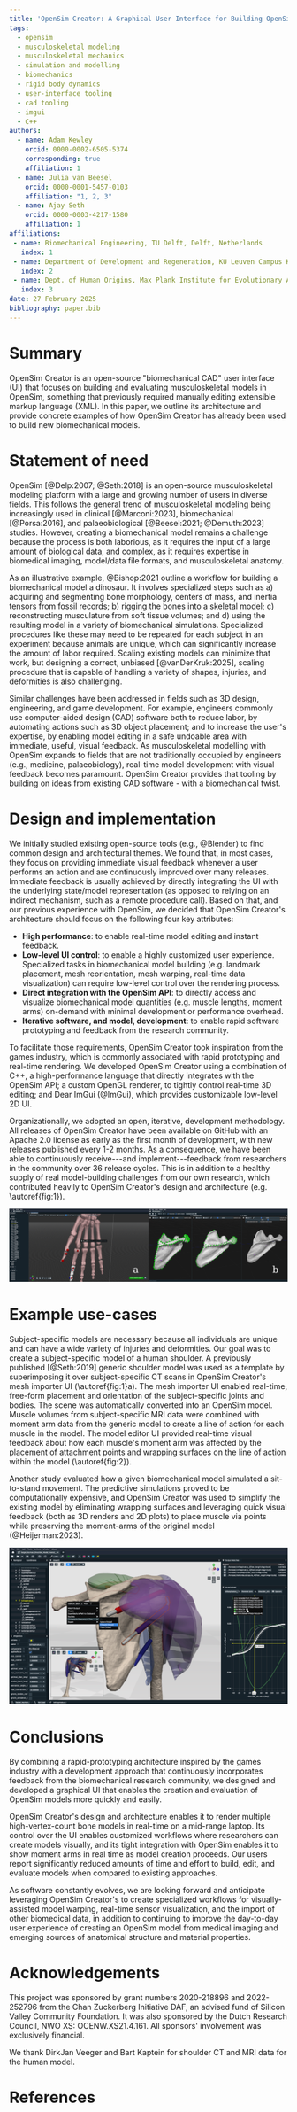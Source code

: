 ```yaml
---
title: 'OpenSim Creator: A Graphical User Interface for Building OpenSim Musculoskeletal Models'
tags:
  - opensim
  - musculoskeletal modeling
  - musculoskeletal mechanics
  - simulation and modelling
  - biomechanics
  - rigid body dynamics
  - user-interface tooling
  - cad tooling
  - imgui
  - C++
authors:
  - name: Adam Kewley
    orcid: 0000-0002-6505-5374
    corresponding: true
    affiliation: 1
  - name: Julia van Beesel
    orcid: 0000-0001-5457-0103
    affiliation: "1, 2, 3"
  - name: Ajay Seth
    orcid: 0000-0003-4217-1580
    affiliation: 1
affiliations:
 - name: Biomechanical Engineering, TU Delft, Delft, Netherlands
   index: 1
 - name: Department of Development and Regeneration, KU Leuven Campus Kulak, Kortrijk, Belgium
   index: 2
 - name: Dept. of Human Origins, Max Plank Institute for Evolutionary Anthropology, Leipzig, Germany
   index: 3
date: 27 February 2025
bibliography: paper.bib
---
```



# Summary

OpenSim Creator is an open-source "biomechanical CAD" user interface (UI) that focuses on building and evaluating musculoskeletal models in OpenSim, something that previously required manually editing extensible markup language (XML). In this paper, we outline its architecture and provide concrete examples of how OpenSim Creator has already been used to build new biomechanical models.


# Statement of need

OpenSim [@Delp:2007; @Seth:2018] is an open-source musculoskeletal modeling platform with a large and growing number of users in diverse fields. This follows the general trend of musculoskeletal modeling being increasingly used in clinical [@Marconi:2023], biomechanical [@Porsa:2016], and palaeobiological [@Beesel:2021; @Demuth:2023] studies. However, creating a biomechanical model remains a challenge because the process is both laborious, as it requires the input of a large amount of biological data, and complex, as it requires expertise in biomedical imaging, model/data file formats, and musculoskeletal anatomy.

As an illustrative example, @Bishop:2021 outline a workflow for building a biomechanical model a dinosaur. It involves specialized steps such as a) acquiring and segmenting bone morphology, centers of mass, and inertia tensors from fossil records; b) rigging the bones into a skeletal model; c) reconstructing musculature from soft tissue volumes; and d) using the resulting model in a variety of biomechanical simulations. Specialized procedures like these may need to be repeated for each subject in an experiment because animals are unique, which can significantly increase the amount of labor required. Scaling existing models can minimize that work, but designing a correct, unbiased [@vanDerKruk:2025], scaling procedure that is capable of handling a variety of shapes, injuries, and deformities is also challenging.

Similar challenges have been addressed in fields such as 3D design, engineering, and game development. For example, engineers commonly use computer-aided design (CAD) software both to reduce labor, by automating actions such as 3D object placement; and to increase the user's expertise, by enabling model editing in a safe undoable area with immediate, useful, visual feedback. As musculoskeletal modelling with OpenSim expands to fields that are not traditionally occupied by engineers (e.g., medicine, palaeobiology), real-time model development with visual feedback becomes paramount. OpenSim Creator provides that tooling by building on ideas from existing CAD software - with a biomechanical twist.


# Design and implementation

We initially studied existing open-source tools (e.g., @Blender) to find common design and architectural themes. We found that, in most cases, they focus on providing immediate visual feedback whenever a user performs an action and are continuously improved over many releases. Immediate feedback is usually achieved by directly integrating the UI with the underlying state/model representation (as opposed to relying on an indirect mechanism, such as a remote procedure call). Based on that, and our previous experience with OpenSim, we decided that OpenSim Creator's architecture should focus on the following four key attributes:

- **High performance**: to enable real-time model editing and instant feedback.
- **Low-level UI control**: to enable a highly customized user experience. Specialized tasks in biomechanical model building (e.g. landmark placement, mesh reorientation, mesh warping, real-time data visualization) can require low-level control over the rendering process.
- **Direct integration with the OpenSim API**: to directly access and visualize biomechanical model quantities (e.g. muscle lengths, moment arms) on-demand with minimal development or performance overhead.
- **Iterative software, and model, development**: to enable rapid software prototyping and feedback from the research community.

To facilitate those requirements, OpenSim Creator took inspiration from the games industry, which is commonly associated with rapid prototyping and real-time rendering. We developed OpenSim Creator using a combination of C++, a high-performance language that directly integrates with the OpenSim API; a custom OpenGL renderer, to tightly control real-time 3D editing; and Dear ImGui (@ImGui), which provides customizable low-level 2D UI.

Organizationally, we adopted an open, iterative, development methodology. All releases of OpenSim Creator have been available on GitHub with an Apache 2.0 license as early as the first month of development, with new releases published every 1-2 months. As a consequence, we have been able to continuously receive---and implement---feedback from researchers in the community over 36 release cycles. This is in addition to a healthy supply of real model-building challenges from our own research, which contributed heavily to OpenSim Creator's design and architecture (e.g. \autoref{fig:1}).

![Screenshots of OpenSim Creator's specialized workflows. a) The mesh importer workflow, which focuses on reorienting and rigging meshes in a free-form editor, b) the mesh warper workflow, which focuses on placing corresponding landmarks on meshes with real-time updates to a Thin-Plate Spline warp [@Bookstein:1989]. \label{fig:1}](images/fig1.png)


# Example use-cases

Subject-specific models are necessary because all individuals are unique and can have a wide variety of injuries and deformities. Our goal was to create a subject-specific model of a human shoulder. A previously published [@Seth:2019] generic shoulder model was used as a template by superimposing it over subject-specific CT scans in OpenSim Creator's mesh importer UI (\autoref{fig:1}a). The mesh importer UI enabled real-time, free-form placement and orientation of the subject-specific joints and bodies. The scene was automatically converted into an OpenSim model. Muscle volumes from subject-specific MRI data were combined with moment arm data from the generic model to create a line of action for each muscle in the model. The model editor UI provided real-time visual feedback about how each muscle's moment arm was affected by the placement of attachment points and wrapping surfaces on the line of action within the model (\autoref{fig:2}).

Another study evaluated how a given biomechanical model simulated a sit-to-stand movement. The predictive simulations proved to be computationally expensive, and OpenSim Creator was used to simplify the existing model by eliminating wrapping surfaces and leveraging quick visual feedback (both as 3D renders and 2D plots) to place muscle via points while preserving the moment-arms of the original model (@Heijerman:2023).

![A screenshot of OpenSim Creator's OpenSim model editor UI, showing a subject-specific human shoulder model made using it. The model editor can host multiple panels, each of which are updated whenever the user edits the model. For example, the muscle plotter (right) can be used to show how a muscle's moment arm changes as a user edits the muscle in the 3D viewport (middle) or in the properties panel (left).\label{fig:2}](images/fig2.png)


# Conclusions

By combining a rapid-prototyping architecture inspired by the games industry with a development approach that continuously incorporates feedback from the biomechanical research community, we designed and developed a graphical UI that enables the creation and evaluation of OpenSim models more quickly and easily.

OpenSim Creator's design and architecture enables it to render multiple high-vertex-count bone models in real-time on a mid-range laptop. Its control over the UI enables customized workflows where researchers can create models visually, and its tight integration with OpenSim enables it to show moment arms in real time as model creation proceeds. Our users report significantly reduced amounts of time and effort to build, edit, and evaluate models when compared to existing approaches.

As software constantly evolves, we are looking forward and anticipate leveraging OpenSim Creator's to create specialized workflows for visually-assisted model warping, real-time sensor visualization, and the import of other biomedical data, in addition to continuing to improve the day-to-day user experience of creating an OpenSim model from medical imaging and emerging sources of anatomical structure and material properties.


# Acknowledgements

This project was sponsored by grant numbers 2020-218896 and 2022-252796 from the Chan Zuckerberg Initiative DAF, an advised fund of Silicon Valley Community Foundation. It was also sponsored by the Dutch Research Council, NWO XS: OCENW.XS21.4.161. All sponsors' involvement was exclusively financial.

We thank DirkJan Veeger and Bart Kaptein for shoulder CT and MRI data for the human model.


# References
